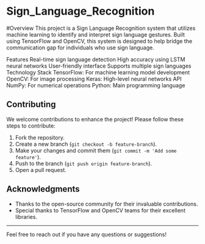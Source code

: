 # Sign_Language_Recognition
#Overview
This project is a Sign Language Recognition system that utilizes machine learning to identify and interpret sign language gestures. Built using TensorFlow and OpenCV, this system is designed to help bridge the communication gap for individuals who use sign language.

Features
Real-time sign language detection
High accuracy using LSTM neural networks
User-friendly interface
Supports multiple sign languages
Technology Stack
TensorFlow: For machine learning model development
OpenCV: For image processing
Keras: High-level neural networks API
NumPy: For numerical operations
Python: Main programming language

## Contributing
We welcome contributions to enhance the project! Please follow these steps to contribute:

1. Fork the repository.
2. Create a new branch (`git checkout -b feature-branch`).
3. Make your changes and commit them (`git commit -m 'Add some feature'`).
4. Push to the branch (`git push origin feature-branch`).
5. Open a pull request.



## Acknowledgments
- Thanks to the open-source community for their invaluable contributions.
- Special thanks to TensorFlow and OpenCV teams for their excellent libraries.

---

Feel free to reach out if you have any questions or suggestions!

